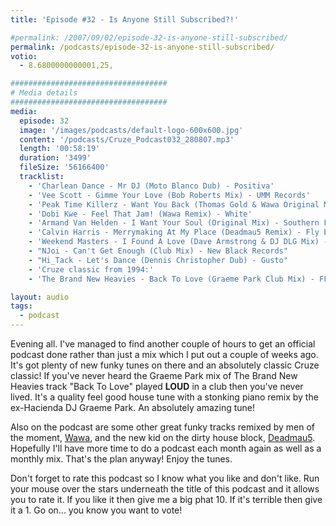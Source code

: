 ```yaml
---
title: 'Episode #32 - Is Anyone Still Subscribed?!'

#permalink: /2007/09/02/episode-32-is-anyone-still-subscribed/
permalink: /podcasts/episode-32-is-anyone-still-subscribed/
votio:
  - 8.6800000000001,25,

###################################
# Media details
###################################
media:
  episode: 32
  image: '/images/podcasts/default-logo-600x600.jpg'
  content: '/podcasts/Cruze_Podcast032_280807.mp3'
  length: '00:58:19'
  duration: '3499'
  fileSize: '56166400'
  tracklist:
    - 'Charlean Dance - Mr DJ (Moto Blanco Dub) - Positiva'
    - 'Vee Scott - Gimme Your Love (Bob Roberts Mix) - UMM Records'
    - 'Peak Time Killerz - Want You Back (Thomas Gold & Wawa Original Mix) - Sume Music'
    - 'Dobi Kwe - Feel That Jam! (Wawa Remix) - White'
    - 'Armand Van Helden - I Want Your Soul (Original Mix) - Southern Fried Records'
    - 'Calvin Harris - Merrymaking At My Place (Deadmau5 Remix) - Fly Eye'
    - 'Weekend Masters - I Found A Love (Dave Armstrong & DJ DLG Mix) - Hit! Records'
    - "NJoi - Can't Get Enough (Club Mix) - New Black Records"
    - "Hi_Tack - Let's Dance (Dennis Christopher Dub) - Gusto"
    - 'Cruze classic from 1994:'
    - 'The Brand New Heavies - Back To Love (Graeme Park Club Mix) - FFRR'

layout: audio
tags:
  - podcast
---
```


Evening all. I've managed to find another couple of hours to get an official podcast done rather than just a mix which I put out a couple of weeks ago. It's got plenty of new funky tunes on there and an absolutely classic Cruze classic! If you've never heard the Graeme Park mix of The Brand New Heavies track "Back To Love" played **LOUD** in a club then you've never lived. It's a quality feel good house tune with a stonking piano remix by the ex-Hacienda DJ Graeme Park. An absolutely amazing tune!

Also on the podcast are some other great funky tracks remixed by men of the moment, [Wawa][3], and the new kid on the dirty house block, [Deadmau5][4]. Hopefully I'll have more time to do a podcast each month again as well as a monthly mix. That's the plan anyway! Enjoy the tunes.

Don't forget to rate this podcast so I know what you like and don't like. Run your mouse over the stars underneath the title of this podcast and it allows you to rate it. If you like it then give me a big phat 10. If it's terrible then give it a 1. Go on... you know you want to vote!

[1]: http://www.djcruze.co.uk/cms/wp-content/DownloadButton.gif
[2]: http://www.djcruzeaudio.co.uk/podcasts/Cruze_Podcast032_280807.mp3
[3]: http://myspace.com/wawamusicwawa
[4]: http://www.deadmau5.com/
